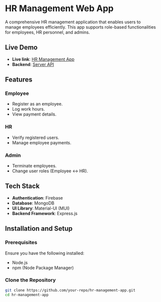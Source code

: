 # HR Management Web App

A comprehensive HR management application that enables users to manage employees efficiently. This app supports role-based functionalities for employees, HR personnel, and admins.

## Live Demo

- **Live link**: [HR Management App](https://hrassit-c91b1.web.app/)
- **Backend**: [Server API](https://hrassist.vercel.app/)

## Features

### Employee
- Register as an employee.
- Log work hours.
- View payment details.

### HR
- Verify registered users.
- Manage employee payments.

### Admin
- Terminate employees.
- Change user roles (Employee ↔ HR).

## Tech Stack

- **Authentication**: Firebase
- **Database**: MongoDB
- **UI Library**: Material-UI (MUI)
- **Backend Framework**: Express.js

## Installation and Setup

### Prerequisites
Ensure you have the following installed:
- Node.js
- npm (Node Package Manager)

### Clone the Repository

```bash
git clone https://github.com/your-repo/hr-management-app.git
cd hr-management-app
